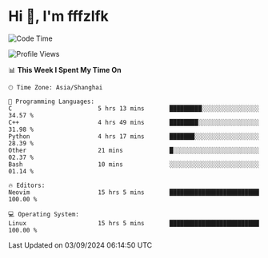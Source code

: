 # Hi 👋, I'm fffzlfk

<!--START_SECTION:waka-->
![Code Time](http://img.shields.io/badge/Code%20Time-963%20hrs%2053%20mins-blue)

![Profile Views](http://img.shields.io/badge/Profile%20Views-0-blue)

📊 **This Week I Spent My Time On** 

```text
🕑︎ Time Zone: Asia/Shanghai

💬 Programming Languages: 
C                        5 hrs 13 mins       █████████░░░░░░░░░░░░░░░░   34.57 % 
C++                      4 hrs 49 mins       ████████░░░░░░░░░░░░░░░░░   31.98 % 
Python                   4 hrs 17 mins       ███████░░░░░░░░░░░░░░░░░░   28.39 % 
Other                    21 mins             █░░░░░░░░░░░░░░░░░░░░░░░░   02.37 % 
Bash                     10 mins             ░░░░░░░░░░░░░░░░░░░░░░░░░   01.14 % 

🔥 Editors: 
Neovim                   15 hrs 5 mins       █████████████████████████   100.00 % 

💻 Operating System: 
Linux                    15 hrs 5 mins       █████████████████████████   100.00 % 
```


 Last Updated on 03/09/2024 06:14:50 UTC
<!--END_SECTION:waka-->
